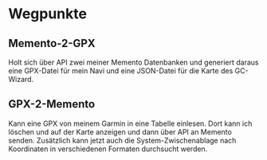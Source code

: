 # Wegpunkte

## Memento-2-GPX
Holt sich über API zwei meiner Memento Datenbanken und generiert daraus eine GPX-Datei für mein Navi und eine JSON-Datei für die Karte des GC-Wizard.

## GPX-2-Memento
Kann eine GPX von meinem Garmin in eine Tabelle einlesen. Dort kann ich löschen und auf der Karte anzeigen und dann über API an Memento senden. 
Zusätzlich kann jetzt auch die System-Zwischenablage nach Koordinaten in verschiedenen Formaten durchsucht werden.
